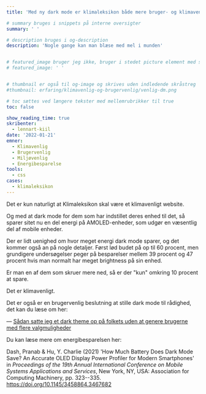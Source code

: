 ```yaml
---
title: 'Med ny dark mode er klimaleksikon både mere bruger- og klimavenlig'

# summary bruges i snippets på interne oversigter
summary: ' '

# description bruges i og-description
description: 'Nogle gange kan man blæse med mel i munden'


# featured_image bruger jeg ikke, bruger i stedet picture element med skråstreg i indhold
# featured_image: ' '


# thumbnail er også til og-image og skrives uden indledende skråstreg
#thumbnail: erfaring/klimavenlig-og-brugervenlig/venlig-dm.png

# toc sættes ved længere tekster med mellemrubrikker til true
toc: false

show_reading_time: true
skribenter:
  - lennart-kiil
date: '2022-01-21'
emner:
  - Klimavenlig
  - Brugervenlig
  - Miljøvenlig
  - Energibesparelse
tools:
  - css
cases:
  - klimaleksikon
---
```


Det er kun naturligt at Klimaleksikon skal være et klimavenligt website.

Og med at dark mode for dem som har indstillet deres enhed til det, så sparer sitet nu en del energi på AMOLED-enheder, som udgør en væsentlig del af mobile enheder.

Der er lidt uenighed om hvor meget energi dark mode sparer, og det kommer også an på nogle detaljer. Først lød budet på op til 60 procent, men grundigere undersøgelser peger på besparelser mellem 39 procent og 47 procent hvis man normalt har meget brightness på sin enhed.

Er man en af dem som skruer mere ned, så er der "kun" omkring 10 procent at spare.

Det er klimavenligt.

Det er også er en brugervenlig beslutning at stille dark mode til rådighed, det kan du læse om her:



 — [Sådan satte jeg et dark theme op på folkets uden at genere brugerne med flere valgmuligheder](https://www.kiils.dk/erfaring/brugervenlighed/brugerens-foretrukne-farvepalette-dark-mode-folkets/)

Du kan læse mere om energibesparelsen her:

Dash, Pranab & Hu, Y. Charlie (2021) 'How Much Battery Does Dark Mode Save? An Accurate OLED Display Power Profiler for Modern Smartphones' in *Proceedings of the 19th Annual International Conference on Mobile Systems Applications and Services*, New York, NY, USA: Association for Computing Machinery, pp. 323--335. <https://doi.org/10.1145/3458864.3467682>


